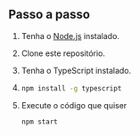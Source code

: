 ## Passo a passo

1. Tenha o [Node.js](https://nodejs.org/) instalado.

2. Clone este repositório.

3. Tenha o TypeScript instalado.

4. ```bash
   npm install -g typescript

5. Execute o código que quiser
   ```bash
   npm start
